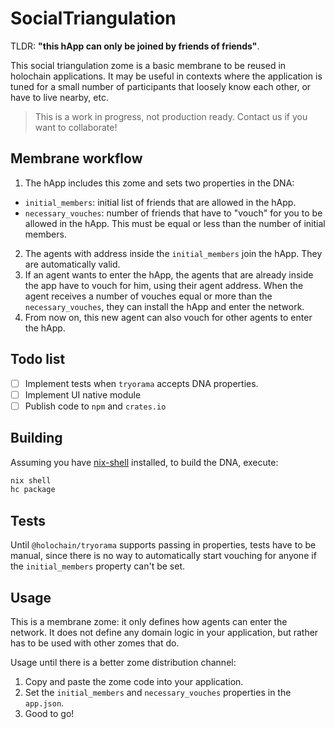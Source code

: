 # SocialTriangulation

TLDR: **"this hApp can only be joined by friends of friends"**.

This social triangulation zome is a basic membrane to be reused in holochain applications. It may be useful in contexts where the application is tuned for a small number of participants that loosely know each other, or have to live nearby, etc.

> This is a work in progress, not production ready. Contact us if you want to collaborate!

## Membrane workflow

1. The hApp includes this zome and sets two properties in the DNA:
* `initial_members`: initial list of friends that are allowed in the hApp.
* `necessary_vouches`: number of friends that have to "vouch" for you to be allowed in the hApp. This must be equal or less than the number of initial members.
2. The agents with address inside the `initial_members` join the hApp. They are automatically valid.
3. If an agent wants to enter the hApp, the agents that are already inside the app have to vouch for him, using their agent address. When the agent receives a number of vouches equal or more than the `necessary_vouches`, they can install the hApp and enter the network.
4. From now on, this new agent can also vouch for other agents to enter the hApp.

## Todo list

* [ ] Implement tests when `tryorama` accepts DNA properties.
* [ ] Implement UI native module
* [ ] Publish code to `npm` and `crates.io`

## Building

Assuming you have [nix-shell](https://developer.holochain.org/docs/install/) installed, to build the DNA, execute:

```bash
nix shell
hc package
```

## Tests

Until `@holochain/tryorama` supports passing in properties, tests have to be manual, since there is no way to automatically start vouching for anyone if the `initial_members` property can't be set.

## Usage

This is a membrane zome: it only defines how agents can enter the network. It does not define any domain logic in your application, but rather has to be used with other zomes that do.

Usage until there is a better zome distribution channel:

1. Copy and paste the zome code into your application.
2. Set the `initial_members` and `necessary_vouches` properties in the `app.json`.
3. Good to go!
